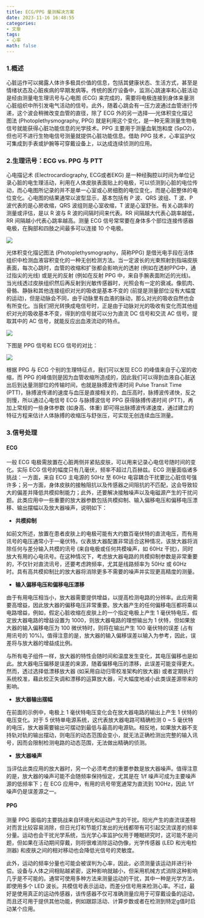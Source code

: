 ```yaml
---
title: ECG/PPG 量测解决方案
date: 2023-11-16 16:48:55
categories:
- 文章
tags:
- 心率
math: false
---
```


### 1.概述

心脏运作可以揭露人体许多极具价值的信息，包括其健康状态、生活方式，甚至是情绪状态及心脏疾病的早期发病等。传统的医疗设备中，监测心跳速率和心脏活动是经由测量电生理讯号与心电图 (ECG) 来完成的，需要将电极连接到身体来量测心脏组织中所引发电气活动的信号。此外，随着心跳会有一压力波通过血管进行传递，这个波会稍微改变血管的直径，除了 ECG 外的另一选择──光体积变化描记图法 (Photoplethysmography, PPG) 就是利用这个变化，是一种无需测量生物电信号就能获得心脏功能信息的光学技术。PPG 主要用于测量血氧饱和度 (SpO2)，但也可不进行生物电信号测量就提供心脏功能信息。借助 PPG 技术，心率监护仪可集成到手表或护腕等可穿戴设备上，以达成连续侦测的应用。

### 2.生理讯号：ECG vs. PPG 与 PTT

心电描记术 (Electrocardiography, ECG或者EKG) 是一种经胸腔以时间为单位记录心脏的电生理活动，利用在人体皮肤表面贴上的电极，可以侦测到心脏的电位传动，而心电图所记录的并不是单一心室或心房细胞的电位变化，而是心脏整体的电位变化。心电图的结果通常以波型显示，基本包括有 P 波、QRS 波组、T 波、P 波代表的是心房收缩，QRS 波组则是心室收缩，T 波是心室舒张。有关心跳率的测量或评估，是以 R 波与 R 波的间隔时间来代表。RR 间隔越大代表心跳率越低，RR 间隔越小代表心跳率越高。测量 ECG 信号常常要在身体多个部位连接传感器电极，在胸部和四肢之间最多可以连接 10 个电极。

![](https://www.richtek.com/Design%20Support/Technical%20Document/~/media/Richtek/Design%20Support/Technical%20Documentation/AN057/CN/Version4/image001.jpg?file=preview.png)

光体积变化描记图法 (Photoplethysmography，简称PPG) 是借光电手段在活体组织中检测血液容积变化的一种无创检测方法。当一定波长的光束照射到指端皮肤表面，每次心跳时，血管的收缩和扩张都会影响光的透射 (例如在透射PPG中，通过指尖的光线) 或是光的反射 (例如在反射 PPG 中，来自手腕表面附近的光线)。当光线透过皮肤组织然后再反射到光敏传感器时，光照会有一定的衰减。像肌肉、骨骼、静脉和其他连接组织对光的吸收是基本不变的 (前提是测量部位没有大幅度的运动)，但是动脉会不同，由于动脉里有血液的脉动，那么对光的吸收自然也会有所变化。当我们把光转换成电信号时，正是由于动脉对光的吸收有变化而其他组织对光的吸收基本不变，得到的信号就可以分为直流 DC 信号和交流 AC 信号。提取其中的 AC 信号，就能反应出血液流动的特点。

![](https://www.richtek.com/Design%20Support/Technical%20Document/~/media/Richtek/Design%20Support/Technical%20Documentation/AN057/CN/Version4/image002.png?file=preview.png)

下图是 PPG 信号和 ECG 信号的对比：

![](https://www.richtek.com/Design%20Support/Technical%20Document/~/media/Richtek/Design%20Support/Technical%20Documentation/AN057/CN/Version4/image003.png?file=preview.png)

根据 PPG 与 ECG 个别的生理特征点，我们可以发现 ECG 的峰值来自于心室的收缩，而 PPG 的峰值则是因为血管收缩所造成的，因此我们可以得到血液自心脏送出后到达量测部位的传输时间，也就是脉搏波传递时间 Pulse Transit Time (PTT)，脉搏波传递的速度与血压是直接相关的，血压高时，脉搏波传递快，反之则慢，所以通过心电信号 ECG 与脉搏波信号 PPG 获得脉搏传递时间 (PTT)，再加上常规的一些身体参数 (如身高、体重) 即可得出脉搏波传递速度，通过建立的特征方程来估计人体脉搏的收缩压与舒张压，可实现无创连续血压测量。

### 3.信号处理

#### ECG

一般 ECG 电极需放置在心脏两侧并紧贴皮肤，可以用来记录心电信号随时间的变化。实际 ECG 信号的幅度只有几毫伏，频率不超过几百赫兹。ECG 测量面临诸多挑战：一方面，来自 ECG 主电源的 50Hz 至 60Hz 电容耦合干扰要比心脏信号强许多；另一方面，身体皮肤的接触阻抗以及传感器之间阻抗的不匹配，这会导致较大的偏差并降低共模抑制能力；此外，还要解决接触噪声以及电磁源产生的干扰问题。此类应用中一些重要的放大器参数包括共模抑制、输入偏移电压和偏移电压漂移、输出摆幅以及放大器噪声，说明如下：

- **共模抑制**

如前文所述，放置在患者皮肤上的电极可能有大约数百毫伏特的直流电压，而有用讯号的电压通常小于一毫伏特。仪表放大器配置非常适合这种情况，该放大器将消除任何与差分输入共模的讯号 (来自电极或任何共模噪声，如 60Hz 干扰)，同时放大有用的心电讯号。在这种情况下，考虑放大器电路的共模抑制参数是非常重要的，不仅针对直流讯号，还要考虑跨频率，尤其是线路频率为 50Hz 或 60Hz 时。具有高共模抑制比的放大器将消除更多不需要的噪声并实现更高精度的测量。

- **输入偏移电压和偏移电压漂移**

由于有用电压相当小，放大器需要提供增益，以提高检测电路的分辨率。此应用需要高增益，因此放大器的偏移电压非常重要。放大器产生的任何偏移电压都将乘以电路增益，例如，假定心脏收缩在皮肤上的一个指定电极上产生 1 毫伏特电压，假定放大器电路的增益设置为 1000，则放大器电路的理想输出为 1 伏特，但如果放大器的输入偏移电压为 100 微伏特时，则将在输出产生 100 毫伏特的误差 (占有用讯号的 10%)。值得注意的是，放大器的输入偏移误差以输入为参考，因此，误差将与放大器的增益成比例。 

与所有电子组件一样，放大器的特性会随时间和温度发生变化，其电压偏移也是如此。放大器电压偏移是误差的来源，随着偏移电压的漂移，此误差可能变得更大。然而，透过选择低漂移放大器 (如采用自动归零校准架构的放大器) 或者定期执行系统校准，藉此校正失调和漂移的运算放大器，可大幅度地减小此类误差源带来的影响。

- **放大器输出摆幅**

在前面的示例中，电极上 1 毫伏特电压变化会在放大器电路的输出上产生 1 伏特的电压变化。对于 5 伏特单电源系统，这代表放大器电路可精确检测 0 ~ 5 毫伏特的电压，放大器需要输出可摆动到最低与最高的电源轨。相反地，如果放大器不支持轨对轨的输出摆动，则电压的动态范围会变小，就无法正确检测出完整的输入讯号，因而会限制检测电路的动态范围，无法做出精确的侦测。

- **放大器噪声**

当评估此类应用的放大器时，另一个必须考虑的重要参数是放大器噪声。值得注意的是，放大器的噪声可能不会随频率保持恒定，尤其是在 1/f 噪声可成为主要噪声源的低频率下；在 ECG 应用中，有用的讯号带宽通常为直流到 100Hz，因此 1/f 噪声仍是误差源之一。

#### PPG

测量 PPG 面临的主要挑战来自环境光和运动产生的干扰。阳光产生的直流误差相对而言比较容易消除，但日光灯和节能灯发出的光线都带有可引起交流误差的频率分量。运动也会干扰光学系统，当光学心率监护仪用于睡眠研究时，这可能不是问题，但如果在活动期间穿戴，则将很难消除运动伪像，光学传感器 (LED 和光电检测器) 和皮肤之间的相对移动也会降低光信号的灵敏度。

此外，运动的频率分量也可能会被误判为心率，因此，必须测量该运动并进行补偿。设备与人体之间相贴越紧密，这种影响就越小，但采用机械方式消除这种影响几乎是不可能的。通常可使用多种方法来测量运动的干扰，其中一种是光学方法，即使用多个 LED 波长。共模信号表示运动，而差分信号用来检测心率。不过，最好是使用真正的运动传感器，该传感器不仅可准确测量应用于可穿戴设备的运动，而且还可用于提供其他功能，例如跟踪活动、计算步数或者在检测到特定g值时启动某个应用。
